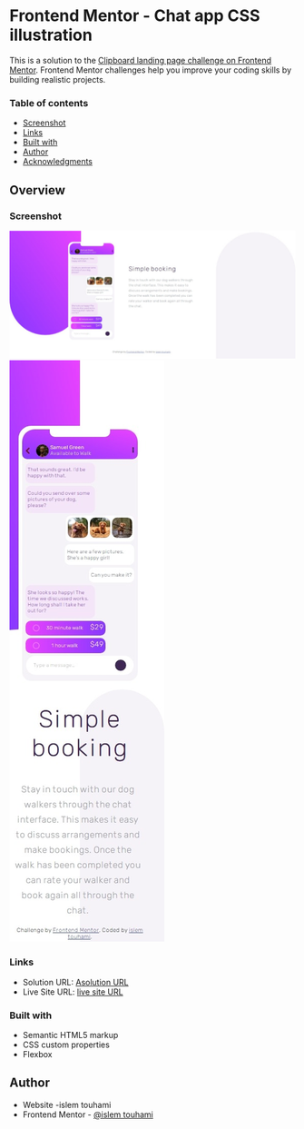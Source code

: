 # Frontend Mentor - Chat app CSS illustration

  This is a solution to the [Clipboard landing page challenge on Frontend Mentor](https://www.frontendmentor.io/challenges/clipboard-landing-page-5cc9bccd6c4c91111378ecb9). Frontend Mentor challenges help you improve your coding skills by building realistic projects. 

### Table of contents

  - [Screenshot](#screenshot)
  - [Links](#links)
  - [Built with](#built-with)
  - [Author](#author)
  - [Acknowledgments](#acknowledgments)

## Overview

### Screenshot
![](./design/screenshot.jpeg)
![](./design/screenshot2.jpeg)


### Links

- Solution URL: [Asolution URL](https://github.com/islemtouhami/chat-app-css-illustration-master)
- Live Site URL: [ live site URL](https://naughty-morse-690e9a.netlify.app/)

### Built with

- Semantic HTML5 markup
- CSS custom properties
- Flexbox

## Author

- Website -islem touhami
- Frontend Mentor - [@islem touhami](https://www.frontendmentor.io/profile/islemtouhami)
